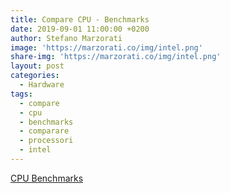 ```yaml
---
title: Compare CPU - Benchmarks
date: 2019-09-01 11:00:00 +0200
author: Stefano Marzorati
image: 'https://marzorati.co/img/intel.png'
share-img: 'https://marzorati.co/img/intel.png'
layout: post
categories:
  - Hardware
tags:
  - compare
  - cpu
  - benchmarks
  - comparare
  - processori
  - intel
---
```

<a href="https://www.cpubenchmark.net/compare/" target="_blank">CPU Benchmarks</a>